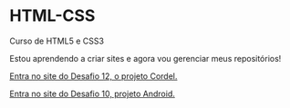 # HTML-CSS
Curso de HTML5 e CSS3

Estou aprendendo a criar sites e agora vou gerenciar meus repositórios!

<a href="https://matheusdoliver.github.io/HTML-CSS/desafios/Desafio12/">Entra no site do Desafio 12, o projeto Cordel.</a>

<a href="https://matheusdoliver.github.io/HTML-CSS/desafios/Desafio10/">Entra no site do Desafio 10, projeto Android.</a>

